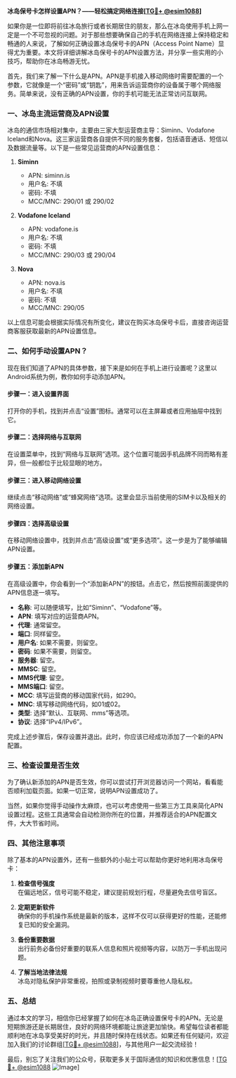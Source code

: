 **冰岛保号卡怎样设置APN？——轻松搞定网络连接[[TG💪+ @esim1088](https://t.me/s/esim1088)]**

如果你是一位即将前往冰岛旅行或者长期居住的朋友，那么在冰岛使用手机上网一定是一个不可忽视的问题。对于那些想要确保自己的手机在网络连接上保持稳定和畅通的人来说，了解如何正确设置冰岛保号卡的APN（Access Point Name）显得尤为重要。本文将详细讲解冰岛保号卡的APN设置方法，并分享一些实用的小技巧，帮助你在冰岛畅游无忧。

首先，我们来了解一下什么是APN。APN是手机接入移动网络时需要配置的一个参数，它就像是一个“密码”或“钥匙”，用来告诉运营商你的设备属于哪个网络服务。简单来说，没有正确的APN设置，你的手机可能无法正常访问互联网。

### 一、冰岛主流运营商及APN设置

冰岛的通信市场相对集中，主要由三家大型运营商主导：Siminn、Vodafone Iceland和Nova。这三家运营商各自提供不同的服务套餐，包括语音通话、短信以及数据流量等。以下是一些常见运营商的APN设置信息：

1. **Siminn**
   - APN: siminn.is
   - 用户名: 不填
   - 密码: 不填
   - MCC/MNC: 290/01 或 290/02

2. **Vodafone Iceland**
   - APN: vodafone.is
   - 用户名: 不填
   - 密码: 不填
   - MCC/MNC: 290/03 或 290/04

3. **Nova**
   - APN: nova.is
   - 用户名: 不填
   - 密码: 不填
   - MCC/MNC: 290/05

以上信息可能会根据实际情况有所变化，建议在购买冰岛保号卡后，直接咨询运营商客服获取最新的APN设置信息。

### 二、如何手动设置APN？

现在我们知道了APN的具体参数，接下来是如何在手机上进行设置呢？这里以Android系统为例，教你如何手动添加APN。

#### 步骤一：进入设置界面
打开你的手机，找到并点击“设置”图标。通常可以在主屏幕或者应用抽屉中找到它。

#### 步骤二：选择网络与互联网
在设置菜单中，找到“网络与互联网”选项。这个位置可能因手机品牌不同而略有差异，但一般都位于比较显眼的地方。

#### 步骤三：进入移动网络设置
继续点击“移动网络”或“蜂窝网络”选项。这里会显示当前使用的SIM卡以及相关的网络设置。

#### 步骤四：选择高级设置
在移动网络设置中，找到并点击“高级设置”或“更多选项”。这一步是为了能够编辑APN设置。

#### 步骤五：添加新APN
在高级设置中，你会看到一个“添加新APN”的按钮。点击它，然后按照前面提供的APN信息逐一填写。

- **名称**: 可以随便填写，比如“Siminn”、“Vodafone”等。
- **APN**: 填写对应的运营商APN。
- **代理**: 通常留空。
- **端口**: 同样留空。
- **用户名**: 如果不需要，则留空。
- **密码**: 如果不需要，则留空。
- **服务器**: 留空。
- **MMSC**: 留空。
- **MMS代理**: 留空。
- **MMS端口**: 留空。
- **MCC**: 填写运营商的移动国家代码，如290。
- **MNC**: 填写移动网络代码，如01或02。
- **类型**: 选择“默认、互联网、mms”等选项。
- **协议**: 选择“IPv4/IPv6”。

完成上述步骤后，保存设置并退出。此时，你应该已经成功添加了一个新的APN配置。

### 三、检查设置是否生效

为了确认新添加的APN是否生效，你可以尝试打开浏览器访问一个网站，看看能否顺利加载页面。如果一切正常，说明APN设置成功了。

当然，如果你觉得手动操作太麻烦，也可以考虑使用一些第三方工具来简化APN设置过程。这些工具通常会自动检测你所在的位置，并推荐适合的APN配置文件，大大节省时间。

### 四、其他注意事项

除了基本的APN设置外，还有一些额外的小贴士可以帮助你更好地利用冰岛保号卡：

1. **检查信号强度**  
   在偏远地区，信号可能不稳定，建议提前规划行程，尽量避免去信号盲区。

2. **定期更新软件**  
   确保你的手机操作系统是最新的版本，这样不仅可以获得更好的性能，还能修复已知的安全漏洞。

3. **备份重要数据**  
   出行前务必备份好重要的联系人信息和照片视频等内容，以防万一手机出现问题。

4. **了解当地法律法规**  
   冰岛对隐私保护非常重视，拍照或录制视频时要尊重他人隐私权。

### 五、总结

通过本文的学习，相信你已经掌握了如何在冰岛正确设置保号卡的APN。无论是短期旅游还是长期居住，良好的网络环境都能让旅途更加愉快。希望每位读者都能顺利地在冰岛享受美好的时光，并且随时保持在线状态。如果还有任何疑问，欢迎加入我们的讨论群组[[TG💪+ @esim1088](https://t.me/s/esim1088)]，与其他用户一起交流经验！

最后，别忘了关注我们的公众号，获取更多关于国际通信的知识和优惠信息！[[TG💪+ @esim1088](https://t.me/s/esim1088) ![Image](https://i.postimg.cc/4NQfJmqS/Snipaste-2025-05-13-00-14-12.png)]